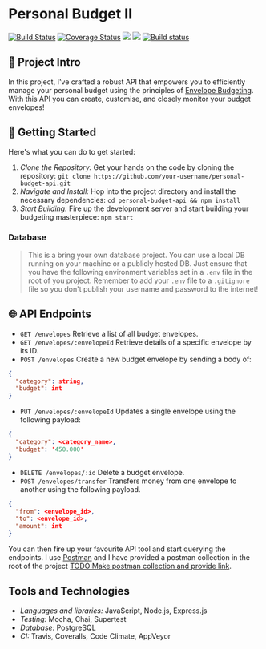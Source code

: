 # Personal Budget II 
[![Build Status](https://app.travis-ci.com/lukewelden/personal-budget-ii.svg?branch=main)](https://app.travis-ci.com/lukewelden/personal-budget-ii)
[![Coverage Status](https://coveralls.io/repos/github/lukewelden/personal-budget-ii/badge.svg?branch=main)](https://coveralls.io/github/lukewelden/personal-budget-ii?branch=main)
<a href="https://codeclimate.com/github/lukewelden/personal-budget-ii/maintainability"><img src="https://api.codeclimate.com/v1/badges/9068ff6dbfcdbe1a63bf/maintainability" /></a>
<a href="https://codeclimate.com/github/lukewelden/personal-budget-ii/test_coverage"><img src="https://api.codeclimate.com/v1/badges/9068ff6dbfcdbe1a63bf/test_coverage" /></a>
[![Build status](https://ci.appveyor.com/api/projects/status/r6m0c2ou0f84rrdi?svg=true)](https://ci.appveyor.com/project/lukewelden/personal-budget-ii)

## 🚀 Project Intro 
In this project, I've crafted a robust API that empowers you to efficiently manage your personal budget using the principles of [Envelope Budgeting](https://www.investopedia.com/envelope-budgeting-system-5208026#:~:text=The%20envelope%20budgeting%20system%20is%20one%20option%20for,be%20adapted%20for%20use%20with%20mobile%20budgeting%20apps.). With this API you can create, customise, and closely monitor your budget envelopes! 

## 🤝 Getting Started 
Here's what you can do to get started:
1. *Clone the Repository:* Get your hands on the code by cloning the repository: `git clone https://github.com/your-username/personal-budget-api.git`
2. *Navigate and Install:* Hop into the project directory and install the necessary dependencies: `cd personal-budget-api && npm install`
3. *Start Building:* Fire up the development server and start building your budgeting masterpiece: `npm start`

### Database 
> This is a bring your own database project. You can use a local DB running on your machine or a publicly hosted DB. Just ensure that you have the following environment variables set in a `.env` file in the root of you project. Remember to add your `.env` file to a `.gitignore` file so you don't publish your username and password to the internet! 

## 🌐 API Endpoints
- `GET /envelopes` Retrieve a list of all budget envelopes.
- `GET /envelopes/:envelopeId` Retrieve details of a specific envelope by its ID.
- `POST /envelopes` Create a new budget envelope by sending a body of:
```json
{
  "category": string,
  "budget": int  
}
```
- `PUT /envelopes/:envelopeId` Updates a single envelope using the following payload:
```json
{
  "category": <category_name>,
  "budget": '450.000'
}
```
- `DELETE /envelopes/:id` Delete a budget envelope.
- `POST /envelopes/transfer` Transfers money from one envelope to another using the following payload.
```json
{
  "from": <envelope_id>,
  "to": <envelope_id>,
  "amount": int
}
```

You can then fire up your favourite API tool and start querying the endpoints. I use [Postman](https://www.postman.com/downloads/) and I have provided a postman collection in the root of the project [TODO:Make postman collection and provide link]().

## Tools and Technologies 
- *Languages and libraries:* JavaScript, Node.js, Express.js
- *Testing:* Mocha, Chai, Supertest
- *Database:* PostgreSQL
- *CI:* Travis, Coveralls, Code Climate, AppVeyor
